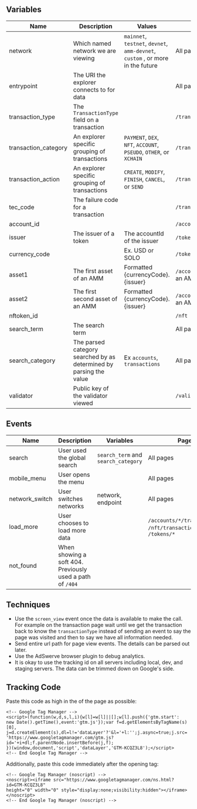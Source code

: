 ## Variables

| Name                 | Description                                                        | Values                                                                         | Page                     |
| -------------------- | ------------------------------------------------------------------ | ------------------------------------------------------------------------------ | ------------------------ |
| network              | Which named network we are viewing                                 | `mainnet`, `testnet`, `devnet`, `amm-devnet`, `custom` , or more in the future | All pages                |
| entrypoint           | The URI the explorer connects to for data                          |                                                                                | All pages                |
| transaction_type     | The `TransactionType` field on a transaction                       |                                                                                | `/transactions/*`        |
| transaction_category | An explorer specific grouping of transactions                      | `PAYMENT`, `DEX`, `NFT`, `ACCOUNT`, `PSEUDO`, `OTHER`, or `XCHAIN`             | `/transactions/*`        |
| transaction_action   | An explorer specific grouping of transactions                      | `CREATE`, `MODIFY`, `FINISH`, `CANCEL`, or `SEND`                              | `/transactions/*`        |
| tec_code             | The failure code for a transaction                                 |                                                                                | `/transactions/*`        |
| account_id           |                                                                    |                                                                                | `/accounts/*`            |
| issuer               | The issuer of a token                                              | The accountId of the issuer                                                    | `/tokens/*`, `/nft`      |
| currency_code        |                                                                    | Ex. USD or SOLO                                                                | `/tokens/*`              |
| asset1               | The first asset of an AMM                                          | Formatted {currencyCode}.{issuer}                                              | `/accounts/*` for an AMM |
| asset2               | The first second asset of an AMM                                   | Formatted {currencyCode}.{issuer}                                              | `/accounts/*` for an AMM |
| nftoken_id           |                                                                    |                                                                                | `/nft`                   |
| search_term          | The search term                                                    |                                                                                | All pages                |
| search_category      | The parsed category searched by as determined by parsing the value | Ex `accounts`, `transactions`                                                  | All pages                |
| validator            | Public key of the validator viewed                                 |                                                                                | `/validator`             |

## Events

| Name           | Description                                               | Variables                           | Page                                                           |
| -------------- | --------------------------------------------------------- | ----------------------------------- | -------------------------------------------------------------- |
| search         | User used the global search                               | `search_term` and `search_category` | All pages                                                      |
| mobile_menu    | User opens the menu                                       |                                     | All pages                                                      |
| network_switch | User switches networks                                    | network, endpoint                   | All pages                                                      |
| load_more      | User chooses to load more data                            |                                     | `/accounts/*/transactions`, `/nft/transactions/*`, `/tokens/*` |
| not_found      | When showing a soft 404. Previously used a path of `/404` |                                     |                                                                |

## Techniques

- Use the `screen_view` event once the data is available to make the call. For example on the transaction page wait until we get the transaction back to know the `transactionType` instead of sending an event to say the page was visited and then to say we have all information needed.
- Send entire url path for page view events. The details can be parsed out later.
- Use the AdSwerve browser plugin to debug analytics.
- It is okay to use the tracking id on all servers including local, dev, and staging servers. The data can be trimmed down on Google's side.

## Tracking Code

Paste this code as high in the <head> of the page as possible:

```
<!-- Google Tag Manager -->
<script>(function(w,d,s,l,i){w[l]=w[l]||[];w[l].push({'gtm.start':
new Date().getTime(),event:'gtm.js'});var f=d.getElementsByTagName(s)[0],
j=d.createElement(s),dl=l!='dataLayer'?'&l='+l:'';j.async=true;j.src=
'https://www.googletagmanager.com/gtm.js?id='+i+dl;f.parentNode.insertBefore(j,f);
})(window,document,'script','dataLayer','GTM-KCQZ3L8');</script>
<!-- End Google Tag Manager -->
```

Additionally, paste this code immediately after the opening **<body>** tag:

```
<!-- Google Tag Manager (noscript) -->
<noscript><iframe src="https://www.googletagmanager.com/ns.html?id=GTM-KCQZ3L8"
height="0" width="0" style="display:none;visibility:hidden"></iframe></noscript>
<!-- End Google Tag Manager (noscript) -->
```
